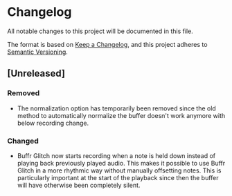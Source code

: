 # Changelog

All notable changes to this project will be documented in this file.

The format is based on [Keep a Changelog](https://keepachangelog.com/en/1.0.0/),
and this project adheres to [Semantic
Versioning](https://semver.org/spec/v2.0.0.html).

## [Unreleased]

### Removed

- The normalization option has temporarily been removed since the old method to
  automatically normalize the buffer doesn't work anymore with below recording
  change.

### Changed

- Buffr Glitch now starts recording when a note is held down instead of playing
  back previously played audio. This makes it possible to use Buffr Glitch in a
  more rhythmic way without manually offsetting notes. This is particularly
  important at the start of the playback since then the buffer will have
  otherwise been completely silent.
